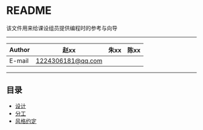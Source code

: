 README
===========================
该文件用来给课设组员提供编程时的参考与向导

****

|Author|赵xx|朱xx|陈xx
|---|---|---|---
|E-mail|1224306181@qq.com||

****

## 目录
* [设计](#设计)
* [分工](#分工)
* [风格约定](#风格约定)
